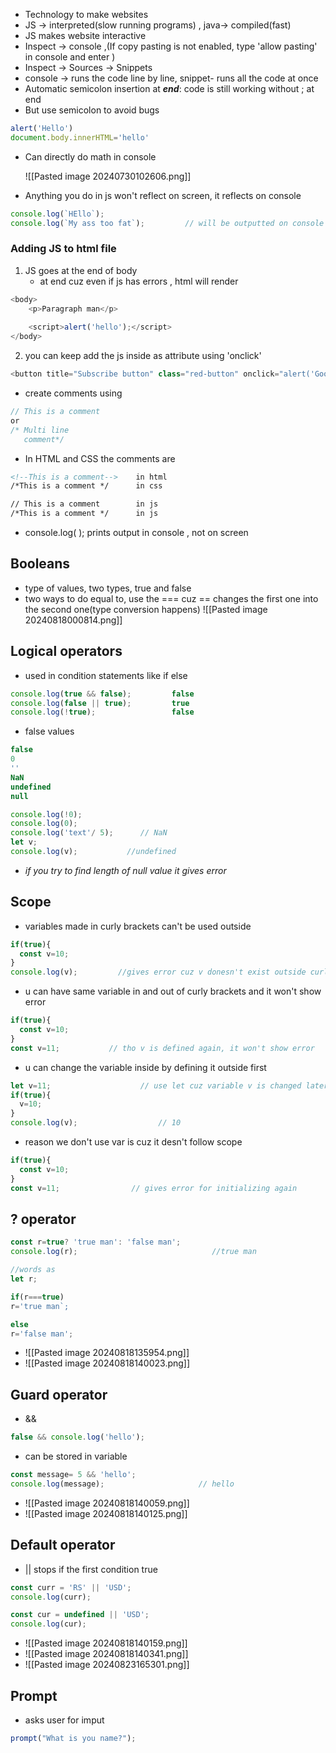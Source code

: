 -  Technology to make websites
- JS -> interpreted(slow running programs) , java-> compiled(fast)
- JS makes website interactive
- Inspect -> console ,(If copy pasting is not enabled, type 'allow pasting' in console and enter )
- Inspect -> Sources -> Snippets
- console -> runs the code line by line, snippet- runs all the code at once 
- Automatic semicolon insertion at ***end***: code is still working without ; at end 
- But use semicolon to avoid bugs
```javascript
alert('Hello')
document.body.innerHTML='hello'
```
- Can directly do math in console

    ![[Pasted image 20240730102606.png]]
- Anything you do in js won't reflect on screen, it reflects on console
```js
console.log(`HEllo`);
console.log(`My ass too fat`);         // will be outputted on console
```
### Adding JS to html file 

1. JS goes at the end of body 
	- at end cuz even if js has errors , html will render
```js
<body>
    <p>Paragraph man</p>
    
    <script>alert('hello');</script>
</body>
```
 2. you can keep add the js inside as attribute using 'onclick'
```js
<button title="Subscribe button" class="red-button" onclick="alert('Good job you subscribed')">Subscribe</button>
```
- create comments using
```js
// This is a comment
or 
/* Multi line 
   comment*/
```
- In HTML and CSS the comments are 
```HTML
<!--This is a comment-->    in html
/*This is a comment */      in css

// This is a comment        in js
/*This is a comment */      in js
```
- console.log( ); prints output in console , not on screen
## Booleans
- type of values, two types, true and false
- two ways to do equal to, use the === cuz == changes the first one into the second one(type conversion happens)
	![[Pasted image 20240818000814.png]]
## Logical operators 
- used in condition statements like if else
```js
console.log(true && false);         false
console.log(false || true);         true
console.log(!true);                 false
```
- false values
```js
false
0
''
NaN
undefined
null
```
```js
console.log(!0);
console.log(0);
console.log('text'/ 5);      // NaN
let v;
console.log(v);           //undefined
```
- *if you try to find length of null value it gives error*
## Scope
- variables made in curly brackets can't be used outside
```js
if(true){
  const v=10;
}
console.log(v);         //gives error cuz v donesn't exist outside curly brackets
```
- u can have same variable in and out of curly brackets and it won't show error
```js
if(true){
  const v=10;
}
const v=11;           // tho v is defined again, it won't show error
```
- u can change the variable inside by defining it outside first
```js
let v=11;                    // use let cuz variable v is changed later
if(true){
  v=10;
}
console.log(v);                  // 10

```
- reason we don't use var is cuz it desn't follow scope
```js
if(true){
  const v=10;
}
const v=11;                // gives error for initializing again
```
## ? operator
```js
const r=true? 'true man': 'false man';
console.log(r);                              //true man

//words as 
let r;

if(r===true)
r='true man`;

else
r='false man';

```
- ![[Pasted image 20240818135954.png]]
- ![[Pasted image 20240818140023.png]]
## Guard operator
- &&
```js
false && console.log('hello');
```
- can be stored in variable
```js
const message= 5 && 'hello';
console.log(message);                     // hello
```
- ![[Pasted image 20240818140059.png]]
- ![[Pasted image 20240818140125.png]]
## Default operator
- ||        stops if the first condition true
```js
const curr = 'RS' || 'USD';
console.log(curr); 

const cur = undefined || 'USD';
console.log(cur);
```
- ![[Pasted image 20240818140159.png]]
- ![[Pasted image 20240818140341.png]]
- ![[Pasted image 20240823165301.png]]
## Prompt
- asks user for imput
```js
prompt("What is you name?");
```